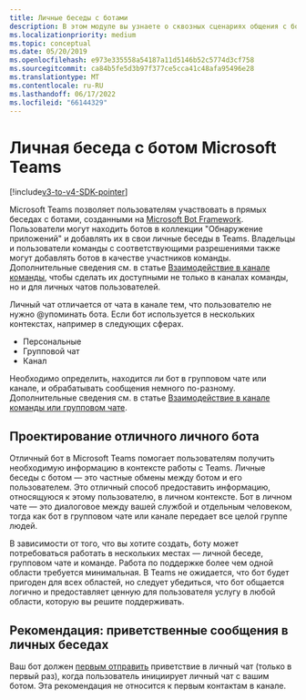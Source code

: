 ```yaml
---
title: Личные беседы с ботами
description: В этом модуле вы узнаете о сквозных сценариях общения с ботом в Microsoft Teams
ms.localizationpriority: medium
ms.topic: conceptual
ms.date: 05/20/2019
ms.openlocfilehash: e973e335558a54187a11d5146b52c5774d3cf758
ms.sourcegitcommit: ca84b5fe5d3b97f377ce5cca41c48afa95496e28
ms.translationtype: MT
ms.contentlocale: ru-RU
ms.lasthandoff: 06/17/2022
ms.locfileid: "66144329"
---
```

# <a name="have-a-personal-one-on-one-conversation-with-a-microsoft-teams-bot"></a>Личная беседа с ботом Microsoft Teams

[!include[v3-to-v4-SDK-pointer](~/includes/v3-to-v4-pointer-bots.md)]

Microsoft Teams позволяет пользователям участвовать в прямых беседах с ботами, созданными на [Microsoft Bot Framework](/azure/bot-service/?view=azure-bot-service-3.0&preserve-view=true). Пользователи могут находить ботов в коллекции "Обнаружение приложений" и добавлять их в свои личные беседы в Teams. Владельцы и пользователи команды с соответствующими разрешениями также могут добавлять ботов в качестве участников команды. Дополнительные сведения см. в статье [Взаимодействие в канале команды](~/resources/bot-v3/bot-conversations/bots-conv-channel.md), чтобы сделать их доступными не только в каналах команды, но и для личных чатов пользователей.

Личный чат отличается от чата в канале тем, что пользователю не нужно @упоминать бота. Если бот используется в нескольких контекстах, например в следующих сферах.
* Персональные
* Групповой чат
* Канал

Необходимо определить, находится ли бот в групповом чате или канале, и обрабатывать сообщения немного по-разному. Дополнительные сведения см. в статье [Взаимодействие в канале команды или групповом чате](~/resources/bot-v3/bot-conversations/bots-conv-proactive.md).

## <a name="designing-a-great-personal-bot"></a>Проектирование отличного личного бота

Отличный бот в Microsoft Teams помогает пользователям получить необходимую информацию в контексте работы с Teams. Личные беседы с ботом — это частные обмены между ботом и его пользователем. Это отличный способ предоставить информацию, относящуюся к этому пользователю, в личном контексте. Бот в личном чате — это диалоговое между вашей службой и отдельным человеком, тогда как бот в групповом чате или канале передает все целой группе людей.

В зависимости от того, что вы хотите создать, боту может потребоваться работать в нескольких местах — личной беседе, групповом чате и команде. Работа по поддержке более чем одной области требуется минимальная. В Teams не ожидается, что бот будет пригоден для всех областей, но следует убедиться, что бот общается логично и предоставляет ценную для пользователя услугу в любой области, которую вы решите поддерживать.

## <a name="best-practice-welcome-messages-in-personal-conversations"></a>Рекомендация: приветственные сообщения в личных беседах

Ваш бот должен [первым отправить](~/resources/bot-v3/bot-conversations/bots-conv-proactive.md) приветствие в личный чат (только в первый раз), когда пользователь инициирует личный чат с вашим ботом. Эта рекомендация не относится к первым контактам в канале.
